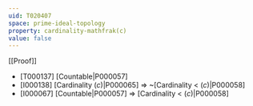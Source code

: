 ```yaml
---
uid: T020407
space: prime-ideal-topology
property: cardinality-mathfrak(c)
value: false
---
```

[[Proof]]

* [T000137] [Countable|P000057]
* [I000138] [Cardinality $\mathfrak(c)$|P000065] => ~[Cardinality < $\mathfrak(c)$|P000058]
* [I000067] [Countable|P000057] => [Cardinality < $\mathfrak(c)$|P000058]

